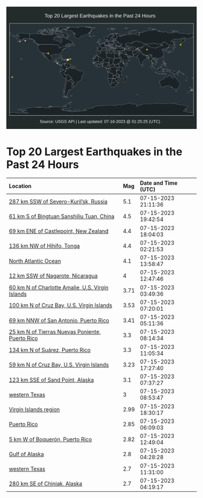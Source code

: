 ![Map](./map.png)

# Top 20 Largest Earthquakes in the Past 24 Hours

| Location | Mag | Date and Time (UTC) |
|:---|:---|:---|
| [287 km SSW of Severo-Kuril’sk, Russia](https://earthquake.usgs.gov/earthquakes/eventpage/us7000kg0p) | 5.1 | 07-15-2023 21:11:36 |
| [61 km S of Bingtuan Sanshiliu Tuan, China](https://earthquake.usgs.gov/earthquakes/eventpage/us7000kg0f) | 4.5 | 07-15-2023 19:42:54 |
| [69 km ENE of Castlepoint, New Zealand](https://earthquake.usgs.gov/earthquakes/eventpage/us7000kg06) | 4.4 | 07-15-2023 18:04:03 |
| [136 km NW of Hihifo, Tonga](https://earthquake.usgs.gov/earthquakes/eventpage/us7000kfwj) | 4.4 | 07-15-2023 02:21:53 |
| [North Atlantic Ocean](https://earthquake.usgs.gov/earthquakes/eventpage/us7000kfz9) | 4.1 | 07-15-2023 13:58:47 |
| [12 km SSW of Nagarote, Nicaragua](https://earthquake.usgs.gov/earthquakes/eventpage/us7000kfyz) | 4 | 07-15-2023 12:47:46 |
| [60 km N of Charlotte Amalie, U.S. Virgin Islands](https://earthquake.usgs.gov/earthquakes/eventpage/pr2023196000) | 3.71 | 07-15-2023 03:49:36 |
| [100 km N of Cruz Bay, U.S. Virgin Islands](https://earthquake.usgs.gov/earthquakes/eventpage/pr2023196001) | 3.53 | 07-15-2023 07:20:01 |
| [69 km NNW of San Antonio, Puerto Rico](https://earthquake.usgs.gov/earthquakes/eventpage/pr71417928) | 3.41 | 07-15-2023 05:11:36 |
| [25 km N of Tierras Nuevas Poniente, Puerto Rico](https://earthquake.usgs.gov/earthquakes/eventpage/pr71417973) | 3.3 | 07-15-2023 08:14:34 |
| [134 km N of Suárez, Puerto Rico](https://earthquake.usgs.gov/earthquakes/eventpage/pr71417983) | 3.3 | 07-15-2023 11:05:34 |
| [59 km N of Cruz Bay, U.S. Virgin Islands](https://earthquake.usgs.gov/earthquakes/eventpage/pr71418033) | 3.23 | 07-15-2023 17:27:40 |
| [123 km SSE of Sand Point, Alaska](https://earthquake.usgs.gov/earthquakes/eventpage/us7000kfxx) | 3.1 | 07-15-2023 07:37:27 |
| [western Texas](https://earthquake.usgs.gov/earthquakes/eventpage/tx2023nsys) | 3 | 07-15-2023 08:53:47 |
| [Virgin Islands region](https://earthquake.usgs.gov/earthquakes/eventpage/pr71418043) | 2.99 | 07-15-2023 18:30:17 |
| [Puerto Rico](https://earthquake.usgs.gov/earthquakes/eventpage/pr71417943) | 2.85 | 07-15-2023 06:09:03 |
| [5 km W of Boquerón, Puerto Rico](https://earthquake.usgs.gov/earthquakes/eventpage/pr71417993) | 2.82 | 07-15-2023 12:49:04 |
| [Gulf of Alaska](https://earthquake.usgs.gov/earthquakes/eventpage/us7000kfx3) | 2.8 | 07-15-2023 04:28:28 |
| [western Texas](https://earthquake.usgs.gov/earthquakes/eventpage/us7000kfys) | 2.7 | 07-15-2023 11:31:00 |
| [280 km SE of Chiniak, Alaska](https://earthquake.usgs.gov/earthquakes/eventpage/ak023907txk9) | 2.7 | 07-15-2023 04:19:17 |
